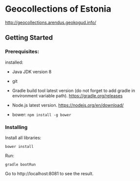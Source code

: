 # Geocollections of Estonia

http://geocollections.arendus.geokogud.info/

## Getting Started

### Prerequisites:

installed:

* Java JDK version 8

* git

* Gradle build tool latest version (do not forget to add gradle in environment variable path). https://gradle.org/releases

* Node.js latest version. https://nodejs.org/en/download/

* bower: ```npm install -g bower ```


### Installing

Install all libraries:

```
bower install
```
Run:
```
gradle bootRun
```

Go to http://localhost:8081 to see the result.
